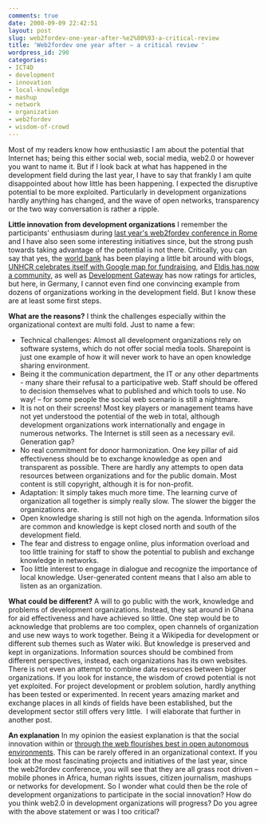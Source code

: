 ```yaml
---
comments: true
date: 2008-09-09 22:42:51
layout: post
slug: web2fordev-one-year-after-%e2%80%93-a-critical-review
title: 'Web2fordev one year after – a critical review '
wordpress_id: 290
categories:
- ICT4D
- development
- innovation
- local-knowledge
- mashup
- network
- organization
- web2fordev
- wisdom-of-crowd
---
```


Most of my readers know how enthusiastic I am about the potential that Internet has; being this either social web, social media, web2.0 or however you want to name it. But if I look back at what has happened in the development field during the last year, I have to say that frankly I am quite disappointed about how little has been happening. I expected the disruptive potential to be more exploited. Particularly in development organizations hardly anything has changed, and the wave of open networks, transparency or the two way conversation is rather a ripple.

**Little innovation from development organizations**
I remember the participants' enthusiasm during [last year's web2fordev conference in Rome](http://www.web2fordev.net/) and I have also seen some interesting initiatives since, but the strong push towards taking advantage of the potential is not there. Critically, you can say that yes, the [world bank](http://www.worldbank.org/) has been playing a little bit around with blogs, [UNHCR celebrates itself with Google map for fundraising](http://www.humanitarian.info/2008/04/10/at-least-google-earth-is-good-for-fundraising/), and [Eldis has now a community](http://community.eldis.org/), as well as [Development Gateway](http://www.developmentgateway.org/) has now ratings for articles, but here, in Germany, I cannot even find one convincing example from dozens of organizations working in the development field. But I know these are at least some first steps.

**What are the reasons?**
I think the challenges especially within the organizational context are multi fold. Just to name a few:




  * Technical challenges: Almost all development organizations rely on software systems, which do not offer social media tools. Sharepoint is just one example of how it will never work to have an open knowledge sharing environment.
  * Being it the communication department, the IT or any other departments - many share their refusal to a participative web. Staff should be offered to decision themselves what to published and which tools to use. No way! – for some people the social web scenario is still a nightmare.
  * It is not on their screens! Most key players or management teams have not yet understood the potential of the web in total, although development organizations work internationally and engage in numerous networks. The Internet is still seen as a necessary evil. Generation gap?
  * No real commitment for donor harmonization. One key pillar of aid effectiveness should be to exchange knowledge as open and transparent as possible. There are hardly any attempts to open data resources between organizations and for the public domain. Most content is still copyright, although it is for non-profit.
  * Adaptation: It simply takes much more time. The learning curve of organization all together is simply really slow. The slower the bigger the organizations are.
  * Open knowledge sharing is still not high on the agenda. Information silos are common and knowledge is kept closed north and south of the development field.
  * The fear and distress to engage online, plus information overload and too little training for staff to show the potential to publish and exchange knowledge in networks.
  * Too little interest to engage in dialogue and recognize the importance of local knowledge. User-generated content means that I also am able to listen as an organization.


**What could be different?**
A will to go public with the work, knowledge and problems of development organizations. Instead, they sat around in Ghana for aid effectiveness and have achieved so little. One step would be to acknowledge that problems are too complex, open channels of organization and use new ways to work together. Being it a Wikipedia for development or different sub themes such as Water wiki. But knowledge is preserved and kept in organizations. Information sources should be combined from different perspectives, instead, each organizations has its own websites. There is not even an attempt to combine data resources between bigger organizations. If you look for instance, the wisdom of crowd potential is not yet exploited. For project development or problem solution, hardly anything has been tested or experimented. In recent years amazing market and exchange places in all kinds of fields have been established, but the development sector still offers very little.  I will elaborate that further in another post.

**An explanation**
In my opinion the easiest explanation is that the social innovation within or [through the web flourishes best in open autonomous environments](http://www.internetartizans.co.uk/socialcamps_and_TAZ). This can be rarely offered in an organizational context. If you look at the most fascinating projects and initiatives of the last year, since the web2fordev conference, you will see that they are all grass root driven – mobile phones in Africa, human rights issues, citizen journalism, mashups or networks for development. So I wonder what could then be the role of development organizations to participate in the social innovation? How do you think web2.0 in development organizations will progress? Do you agree with the above statement or was I too critical?
